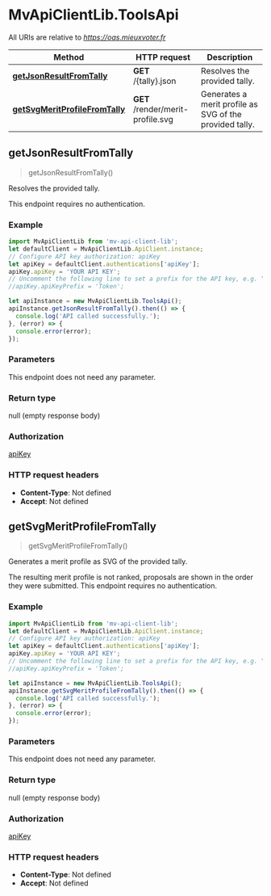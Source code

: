 # MvApiClientLib.ToolsApi

All URIs are relative to *https://oas.mieuxvoter.fr*

Method | HTTP request | Description
------------- | ------------- | -------------
[**getJsonResultFromTally**](ToolsApi.md#getJsonResultFromTally) | **GET** /{tally}.json | Resolves the provided tally. 
[**getSvgMeritProfileFromTally**](ToolsApi.md#getSvgMeritProfileFromTally) | **GET** /render/merit-profile.svg | Generates a merit profile as SVG of the provided tally. 



## getJsonResultFromTally

> getJsonResultFromTally()

Resolves the provided tally. 

This endpoint requires no authentication. 

### Example

```javascript
import MvApiClientLib from 'mv-api-client-lib';
let defaultClient = MvApiClientLib.ApiClient.instance;
// Configure API key authorization: apiKey
let apiKey = defaultClient.authentications['apiKey'];
apiKey.apiKey = 'YOUR API KEY';
// Uncomment the following line to set a prefix for the API key, e.g. "Token" (defaults to null)
//apiKey.apiKeyPrefix = 'Token';

let apiInstance = new MvApiClientLib.ToolsApi();
apiInstance.getJsonResultFromTally().then(() => {
  console.log('API called successfully.');
}, (error) => {
  console.error(error);
});

```

### Parameters

This endpoint does not need any parameter.

### Return type

null (empty response body)

### Authorization

[apiKey](../README.md#apiKey)

### HTTP request headers

- **Content-Type**: Not defined
- **Accept**: Not defined


## getSvgMeritProfileFromTally

> getSvgMeritProfileFromTally()

Generates a merit profile as SVG of the provided tally. 

The resulting merit profile is not ranked, proposals are shown in the order they were submitted. This endpoint requires no authentication. 

### Example

```javascript
import MvApiClientLib from 'mv-api-client-lib';
let defaultClient = MvApiClientLib.ApiClient.instance;
// Configure API key authorization: apiKey
let apiKey = defaultClient.authentications['apiKey'];
apiKey.apiKey = 'YOUR API KEY';
// Uncomment the following line to set a prefix for the API key, e.g. "Token" (defaults to null)
//apiKey.apiKeyPrefix = 'Token';

let apiInstance = new MvApiClientLib.ToolsApi();
apiInstance.getSvgMeritProfileFromTally().then(() => {
  console.log('API called successfully.');
}, (error) => {
  console.error(error);
});

```

### Parameters

This endpoint does not need any parameter.

### Return type

null (empty response body)

### Authorization

[apiKey](../README.md#apiKey)

### HTTP request headers

- **Content-Type**: Not defined
- **Accept**: Not defined

